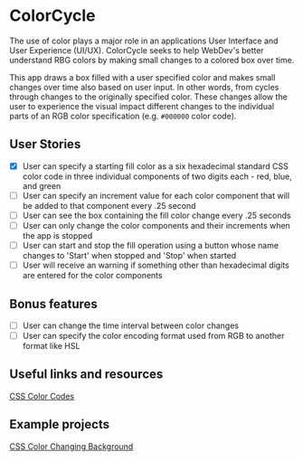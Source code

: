 # ColorCycle

The use of color plays a major role in an applications User Interface and
User Experience (UI/UX). ColorCycle seeks to help WebDev's better understand
RBG colors by making small changes to a colored box over time.

This app draws a box filled with a user specified color and makes small changes
over time also based on user input. In other words, from cycles through
changes to the originally specified color. These changes allow the user to
experience the visual impact different changes to the individual parts of
an RGB color specification (e.g. `#000000` color code).


## User Stories

- [x] User can specify a starting fill color as a six hexadecimal standard
        CSS color code in three individual components of two digits each - red,
        blue, and green
- [ ] User can specify an increment value for each color component that will
        be added to that component every .25 second
- [ ] User can see the box containing the fill color change every .25 seconds
- [ ] User can only change the color components and their increments when
        the app is stopped
- [ ] User can start and stop the fill operation using a button whose name
        changes to 'Start' when stopped and 'Stop' when started
- [ ] User will receive an warning if something other than hexadecimal digits
        are entered for the color components

## Bonus features

-   [ ] User can change the time interval between color changes
-   [ ] User can specify the color encoding format used from RGB to another format like HSL

## Useful links and resources

[CSS Color Codes](https://qhmit.com/css/css_color_codes.cfm)

## Example projects

[CSS Color Changing Background](https://codepen.io/SoumyajitChand/pen/wjKVed)